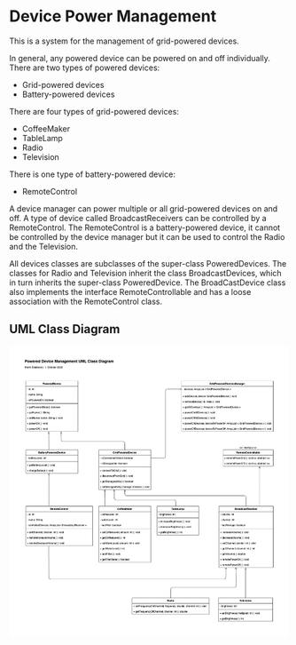 # Device Power Management
 
This is a system for the management of grid-powered devices. 

In general, any powered device can be powered on and off individually. There are two types of powered devices:
- Grid-powered devices
- Battery-powered devices

There are four types of grid-powered devices:
- CoffeeMaker
- TableLamp
- Radio
- Television

There is one type of battery-powered device:
- RemoteControl

A device manager can power multiple or all grid-powered devices on and off. A type of device called BroadcastReceivers can be controlled by a RemoteControl. The RemoteControl is a battery-powered device, it cannot be controlled by the device manager but it can be used to control the Radio and the Television.

All devices classes are subclasses of the super-class PoweredDevices. The classes for Radio and Television inherit the class BroadcastDevices, which in turn inherits the super-class PoweredDevice. The BroadCastDevice class also implements the interface RemoteControllable and has a loose association with the RemoteControl class.

## UML Class Diagram
![Devices UML Class-Diagram](DevicesUML.png)
